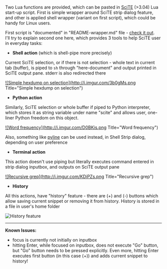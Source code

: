 Two Lua functions are provided, which can be pasted in [SciTE](http://www.scintilla.org/SciTE.html) (>3.04) Lua start-up script. First is simple wrapper around SciTE strip dialog feature, and other is applied shell wrapper (variant on first script), which could be handy for Linux users.

First script is "documented" in "README-wrapper.md" file - [check it out](README-wrapper.md).  
I'll try to explain second one here, which provides 3 tools to help SciTE user in everyday tasks:

  
- **Shell action** (which is shell-pipe more precisely)

Current SciTE selection, or if there is not selection - whole text in current tab (buffer), is piped to `sh` through "here-document" and output printed in SciTE output pane. stderr is also redirected there

<a href="http://i.imgur.com/3b0gM.png">![Simple hexdump on selection](http://i.imgur.com/3b0gMs.png Title="Simple hexdump on selection")</a>
  
  
- **Python action**

Similarly, SciTE selection or whole buffer if piped to Python interpreter, which stores it as string variable under name "scite" and allows user, one-liner Python freedom on this object.

<a href="http://i.imgur.com/D0BKi.png">![Word frequency](http://i.imgur.com/D0BKis.png Title="Word frequency")</a>

Also, something like [pyline](http://code.activestate.com/recipes/437932-pyline-a-grep-like-sed-like-command-line-tool/) can be used instead, in Shell Strip dialog, depending on user preference
  
  
- **Terminal action**

This action doesn't use piping but literally executes command entered in strip dialog inputbox, and outputs on SciTE output pane

<a href="http://i.imgur.com/KDiPZ.png">![Recursive grep](http://i.imgur.com/KDiPZs.png Title="Recursive grep")</a>
  
  
- **History**

All this actions, have "history" feature - there are (+) and (-) buttons which allow saving current snippet or removing it from history. History is stored in a file in user's home folder

![History feature](http://i.imgur.com/Pz1us.png)
  
---

**Known Issues:**

- focus is currently not initially on inputbox
- hitting Enter, while focused on inputbox, does not execute "Go" button, but "Go" button needs to be pressed explicitly. Even more, hitting Enter executes first button (in this case (+)) and adds current snippet to history!

